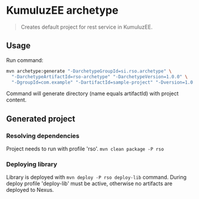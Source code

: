# KumuluzEE archetype
> Creates default project for rest service in KumuluzEE.

## Usage

Run command:
```bash
mvn archetype:generate "-DarchetypeGroupId=si.rso.archetype" \
  "-DarchetypeArtifactId=rso-archetype" "-DarchetypeVersion=1.0.0" \
  "-DgroupId=com.example" "-DartifactId=sample-project" "-Dversion=1.0.0"
```

Command will generate directory (name equals artifactId) with project content.

## Generated project

### Resolving dependencies

Project needs to run with profile 'rso'. `mvn clean package -P rso`

### Deploying library

Library is deployed with `mvn deploy -P rso deploy-lib` command. During deploy profile 'deploy-lib' must be active, otherwise no artifacts are deployed to Nexus.
